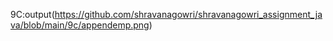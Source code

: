 9C:output(https://github.com/shravanagowri/shravanagowri_assignment_java/blob/main/9c/appendemp.png)
